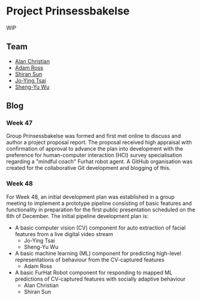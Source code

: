 # Project Prinsessbakelse

WIP

## Team

* [Alan Christian](https://github.com/christian-alan)
* [Adam Ross](https://github.com/R055A)
* [Shiran Sun](https://github.com/sunshiran171250501)
* [Jo-Ying Tsai](https://github.com/coco-tsaijoying)
* [Sheng-Yu Wu](https://github.com/a5466a5466)

## Blog

### Week 47

Group Prinsessbakelse was formed and first met online to discuss and author a project proposal report. The proposal received high appraisal with confirmation of approval to advance the plan into development with the preference for human-computer interaction (HCI) survey specialisation regarding a "mindful coach" Furhat robot agent. A GitHub organisation was created for the collaborative Git development and blogging of this.

### Week 48

For Week 48, an initial development plan was established in a group meeting to implement a prototype pipeline consisting of basic features and functionality in preparation for the first public presentation scheduled on the 6th of December. The initial pipeline development plan is:
* A basic computer vision (CV) component for auto extraction of facial features from a live digital video stream
  *  Jo-Ying Tsai
  *  Sheng-Yu Wu
* A basic machine learning (ML) component for predicting high-level representations of behaviour from the CV-captured features
  * Adam Ross
* A basic FurHat Robot component for responding to mapped ML predictions of CV-captured features with socially adaptive behaviour 
  * Alan Christian
  * Shiran Sun
